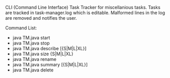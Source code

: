 CLI (Command Line Interface) Task Tracker for miscellanious tasks.
Tasks are tracked in task-manager.log which is editable. Malformed lines in the log are removed and notifies the user.

Command List:
- java TM.java start <task name>
- java TM.java stop <task name>
- java TM.java describe <task name> <description> [{S|M|L|XL}]
- java TM.java size <task name> {S|M|L|XL}
- java TM.java rename <old task name> <new task name>
- java TM.java summary [{S|M|L|XL}]
- java TM.java delete <task name>


